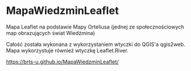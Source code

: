 # MapaWiedzminLeaflet
Mapa Leaflet na podstawie Mapy Orteliusa (jednej ze społecznościowych map obrazujących świat Wiedźmina)

Całość została wykonana z wykorzystaniem wtyczki do QGIS'a qgis2web. Mapa wykorzystuje również wtyczkę Leaflet.River.

https://brts-u.github.io/MapaWiedzminLeaflet/
